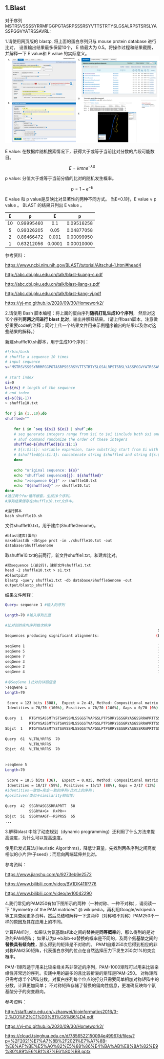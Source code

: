 ## 1.Blast

对于序列MSTRSVSSSSYRRMFGGPGTASRPSSSRSYVTTSTRTYSLGSALRPSTSRSLYASSPGGVYATRSSAVRL:

1.请使用网页版的 blastp, 将上面的蛋白序列只与 mouse protein database 进行比对， 设置输出结果最多保留10个， E 值最大为 0.5。将操作过程和结果截图，并解释一下 E value和 P value 的实际意义。
![img](https://github.com/Bioin-Mixologist/Bioinformatics_Tutorial/blob/main/others/1.Blast_homework_F1.png)


E value: 在数据库随机搜索情况下，获得大于或等于当前比对分数的片段可能数目。

$$ E = kmne^{- \lambda S} $$

p value: 分值大于或等于当前分值的比对的随机发生概率。

$$ p = 1 - e^{- E} $$

E value 和 p value是反映比对显著性的两种不同方式。
当E<0.1时，E value ≈ p value 。
BLAST 的结果只列出 E value 。

|  E   |     p      |   E    |     p      |
| :--: | :--------: | :----: | :--------: |
|  10  | 0.99995460 |  0.1   | 0.09516258 |
|  5   | 0.99326205 |  0.05  | 0.04877058 |
|  2   | 0.86466472 | 0.001  | 0.00099950 |
|  1   | 0.63212056 | 0.0001 | 0.00010000 |

参考资料：

https://www.ncbi.nlm.nih.gov/BLAST/tutorial/Altschul-1.html#head4

http://abc.cbi.pku.edu.cn/talk/blast-kuang-c.pdf

http://abc.cbi.pku.edu.cn/talk/blast-jiang-s.pdf

http://abc.cbi.pku.edu.cn/talk/blast-kang-yj.pdf

https://yj-mo.github.io/2020/09/30/Homework2/

2.请使用 Bash 脚本编程：将上面的蛋白序列**随机打乱生成10个序列**， 然后对这10个序列**两两之间进行 blast 比对**，输出并解释结果。（请上传bash脚本，注意做好重要code的注释；同时上传一个结果文件用来示例程序输出的结果以及你对这些结果的解释。）

新建shuffle10.sh脚本，用于生成10个序列：

```bash
#!/bin/bash
# shuffle a sequence 10 times
# input sequence
s="MSTRSVSSSSYRRMFGGPGTASRPSSSRSYVTTSTRTYSLGSALRPSTSRSLYASSPGGVYATRSSAVRL"

# start index
si=0
L=${#s} # length of the sequence
# end index
ei=$(($L-1))
> shuffle10.txt

for j in {1..10};do
shuffled=""

	for i in `seq ${si} ${ei} | shuf`;do
  	# seq generate integers range from $si to $ei (include both $si and $ei)
  	# shuf command randomize the order of these integers
  	shuffled=${shuffled}${s:$i:1}
  	# ${s:$i:1}: variable expansion, take substring start from $i with length 1, this operator in bash use 0 based coordinate
  	# $shuffled${s:$i:1}: concatenate string $shuffled and string ${s:$i:1}
	done

	echo "original sequence: ${s}"
	echo "shuffled sequence${j}: ${shuffled}"
	echo ">sequence ${j}" >> shuffle10.txt
	echo "${shuffled}" >> shuffle10.txt
done
#通过两个for循环嵌套，生成10个序列。
#序列结果储存在shuffle10.txt文件中。
```

```shell
#运行脚本
bash shuffle10.sh
```

文件shuffle10.txt，用于建库(ShuffleGenome)。

```shell
#blast建库(蛋白)
makeblastdb -dbtype prot -in ./shuffle10.txt -out database/ShuffleGenome
```

取shuffle10.txt的前两行，新文件shuffle1.txt，和建库比对。

```shell
#取sequence 1(前2行)，建新文件shuffle1.txt
head -2 shuffle10.txt > s1.txt
#blastp比对
blastp -query shuffle1.txt -db database/ShuffleGenome -out output/blastp_shuffle1
```

结果文件解释：

```bash
Query= sequence 1 #输入的序列

Length=70 #输入序列长度

#比对到的库内序列依次排序
                                                                      Score     E
Sequences producing significant alignments:                          (Bits)  Value

seqGene 1                                                             123     2e-43
seqGene 5                                                             18.5    0.035
seqGene 7                                                             16.9    0.16 
seqGene 3                                                             15.0    0.79 
seqGene 2                                                             14.6    0.88 
seqGene 4                                                             13.9    2.1  

#与SeqGene 1比对的详细信息
>seqGene 1
Length=70

 Score = 123 bits (308),  Expect = 2e-43, Method: Compositional matrix adjust.
 Identities = 70/70 (100%), Positives = 70/70 (100%), Gaps = 0/70 (0%)

Query  1   RTGYVSASSMTYSTSAVSSMLSSGGSTVAPGSLPTPSRRYSSSGRYASGSSRRAPRTTSS  60
           RTGYVSASSMTYSTSAVSSMLSSGGSTVAPGSLPTPSRRYSSSGRYASGSSRRAPRTTSS
Sbjct  1   RTGYVSASSMTYSTSAVSSMLSSGGSTVAPGSLPTPSRRYSSSGRYASGSSRRAPRTTSS  60

Query  61  VLTRLYRFRS  70
           VLTRLYRFRS
Sbjct  61  VLTRLYRFRS  70


>seqGene 5
Length=70

 Score = 18.5 bits (36),  Expect = 0.035, Method: Compositional matrix adjust.
 Identities = 10/17 (59%), Positives = 15/17 (88%), Gaps = 2/17 (12%)
#identities一致性=完全一致的序列/比对上的序列；
#positives(类似于similarity相似性)

Query  42  SSGRYASGSSRRAPRTT  58
           SSGRYA+G+  R+PR++
Sbjct  51  SSGRYAAGT--RSPRSS  65
...
```
3.解释blast 中除了动态规划（dynamic programming）还利用了什么方法来提高速度，为什么可以提高速度。

使用启发式算法(Heuristic Algorithms)，降低计算量。先找到两条序列之间高度相似的小片(种子seed)；而后向两端延伸并比对。

参考资料：

https://www.jianshu.com/p/9273eb6e2572

https://www.bilibili.com/video/BV1DK411P776

https://www.bilibili.com/video/av10042290

4.我们常见的PAM250有如下图所示的两种（一种对称、一种不对称），请阅读一下 "Symmetry of the PAM matrices" @ wikipedia，再利用Google/wikipedia等工具查阅更多资料，然后总结和解释一下这两种（对称和不对称）PAM250不一样的原因及其在应用上的不同。

计算PAM1时，
如果认为氨基酸a和b之间的替换是**同等概率**的，那么得到的是对称的PAM矩阵；
如果认为a->b和b->a替换的概率是不同的，及两个氨基酸之间的**替换具有倾向性**，那么得到的矩阵是不对称的。
PAM1自乘250次后得到相应的非对称PAM250矩阵，代表蛋白序列的位点在自然选择压力下发生250次1%的突变概率。

PAM-1矩阵适于用来比较亲缘关系非常近的序列，PAM-1000矩阵可以用来比较亲缘性非常远的序列。实践中用的最多的且比较折衷的矩阵是PAM-250。
对称矩阵只需考虑半个矩阵分数，对蛋白序列每个位点的打分只需要简单相加对称矩阵中的分数，计算更加简单；
不对称矩阵存储了替换的偏向性信息，更准确反映每个氨基酸分子的突变趋向。

参考资料：

http://staff.ustc.edu.cn/~zhaowei/bioinformatics2016/3-2,%D0%F2%C1%D0%B1%C8%B6%D4.pdf

https://yj-mo.github.io/2020/09/30/Homework2/

https://cloud.tsinghua.edu.cn/d/7856522150094e49967d/files/?p=%2F2021%E7%A7%8B%2F2021%E7%A7%8B-%E8%AF%BE%E5%A0%82%E5%88%86%E4%BA%AB%E8%8A%82%E9%80%89%E6%B1%87%E6%80%BB.pptx
